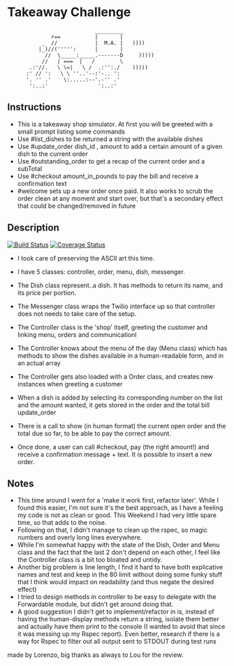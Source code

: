 Takeaway Challenge
==================
```
                            _________
              r==           |       |
           _  //            |  M.A. |   ))))
          |_)//(''''':      |       |
            //  \_____:_____.-------D     )))))
           //   | ===  |   /        \
       .:'//.   \ \=|   \ /  .:'':./    )))))
      :' // ':   \ \ ''..'--:'-.. ':
      '. '' .'    \:.....:--'.-'' .'
       ':..:'                ':..:'

 ```

Instructions
-------
* This is a takeaway shop simulator. At first you will be greeted with a small prompt listing some commands
* Use #list_dishes to be returned a string with the available dishes
* Use #update_order dish_id , amount to add a certain amount of a given dish to the current order
* Use #outstanding_order to get a recap of the current order and a subTotal
* Use #checkout amount_in_pounds to pay the bill and receive a confirmation text
* #welcome sets up a new order once paid. It also works to scrub the order clean at any moment and start over, but that's a secondary effect that could be changed/removed in future

Description
-------
[![Build Status](https://travis-ci.org/lorenzoturrino/airport_challenge.svg?branch=master)](https://travis-ci.org/lorenzoturrino/airport_challenge)
[![Coverage Status](https://coveralls.io/repos/github/makersacademy/takeaway-challenge/badge.svg?branch=mohamedIssaq)](https://coveralls.io/github/makersacademy/takeaway-challenge?branch=mohamedIssaq)

* I took care of preserving the ASCII art this time.

* I have 5 classes: controller, order, menu, dish, messenger.
* The Dish class represent..a dish. It has methods to return its name, and its price per portion.
* The Messenger class wraps the Twilio interface up so that controller does not needs to take care of the setup.
* The Controller class is the 'shop' itself, greeting the customer and linking menu, orders and communicationl
* The Controller knows about the menu of the day (Menu class) which has methods to show the dishes available in a human-readable form, and in an actual array
* The Controller gets also loaded with a Order class, and creates new instances when greeting a customer
* When a dish is added by selecting its corresponding number on the list and the amount wanted, it gets stored in the order and the total bill update_order
* There is a call to show (in human format) the current open order and the total due so far, to be able to pay the correct amount.
* Once done, a user can call #checkout, pay (the right amount!) and receive a confirmation message + text. It is possible to insert a new order.

Notes
-------
* This time around I went for a 'make it work first, refactor later'. While I found this easier, I'm not sure it's the best approach, as I have a feeling my code is not as clean or good. This Weekend I had very little spare time, so that adds to the noise.
* Following on that, I didn't manage to clean up the rspec, so magic numbers and overly long lines everywhere.
* While I'm somewhat happy with the state of the Dish, Order and Menu class and the fact that the last 2 don't depend on each other, I feel like the Controller class is a bit too bloated and untidy.
* Another big problem is line length, I find it hard to have both explicative names and test and keep in the 80 limit without doing some funky stuff that I think would impact on readability (and thus negate the desired effect)
* I tried to design methods in controller to be easy to delegate with the Forwardable module, but didn't get around doing that.
* A good suggestion I didn't get to implement/refactor in is, instead of having the human-display methods return a string, isolate them better and actually have them print to the console (I wanted to avoid that since it was messing up my Rspec report). Even better, research if there is a way for Rspec to filter out all output sent to STDOUT during test runs

made by Lorenzo, big thanks as always to Lou for the review.
